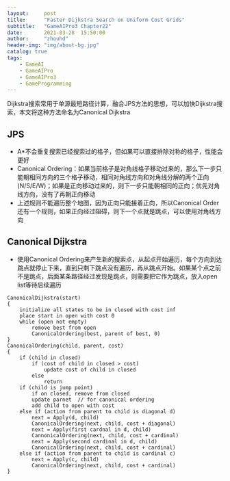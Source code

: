 ```yaml
---
layout:     post
title:      "Faster Dijkstra Search on Uniform Cost Grids"
subtitle:   "GameAIPro3 Chapter22"
date:       2021-03-28  15:50:00
author:     "zhouhd"
header-img: "img/about-bg.jpg"
catalog: true
tags:
    - GameAI
    - GameAIPro
    - GameAIPro3
    - GameProgramming
---
```


Dijkstra搜索常用于单源最短路径计算，融合JPS方法的思想，可以加快Dijkstra搜索，本文将这种方法命名为Canonical Dijkstra

## JPS
- A*不会重复搜索已经搜索过的格子，但如果可以直接排除对称的格子，性能会更好
- Canonical Ordering：如果当前格子是对角线格子移动过来的，那么下一步只能朝相同方向的三个格子移动，相同对角线方向和对角线分解的两个正向(N/S/E/W)；如果是正向移动过来的，则下一步只能朝相同的正向；优先对角线方向，没有了再朝正向移动
- 上述规则不能遍历整个地图，因为正向只能接着正向，所以Canonical Order还有一个规则，如果正向经过阻碍，则下一个点就是跳点，可以使用对角线方向

## Canonical Dijkstra
- 使用Canonical Ordering来产生新的搜索点，从起点开始遍历，每个方向到达跳点就停止下来，直到只剩下跳点没有遍历，再从跳点开始。如果某个点之前不是跳点，后面某条路径经过发现是跳点，则需要把它作为跳点，放入open list等待后续遍历
```
CanonicalDijkstra(start)
{
    initialize all states to be in closed with cost inf
    place start in open with cost 0
    while (open not empty)
        remove best from open
        CanonicalOrdering(best, parent of best, 0)
}
CanonicalOrdering(child, parent, cost)
{
    if (child in closed)
        if (cost of child in closed > cost)
            update cost of child in closed
        else
            return
    if (child is jump point)
        if on closed, remove from closed
        update parnet  // for canonical ordering
        add child to open with cost
    else if (action from parent to child is diagonal d)
        next = Apply(d, child)
        CanonicalOrdering(next, child, cost + diagonal)
        next = Apply(first cardnal in d, child)
        CannonicalOrdering(next, child, cost + cardinal)
        next = Apply(second cardinal in d, child)
        CanonicalOrdering(next, child, cost + cardinal)
    else if (action from parent to child is cardinal c)
        next = Apply(c, child)
        CanonicalOrdering(next, child, cost + cardinal)
}
```
